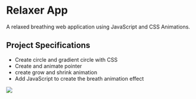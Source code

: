 # Relaxer App

A relaxed breathing web application using JavaScript and CSS Animations. 

## Project Specifications
+ Create circle and gradient circle with CSS
+ Create and animate pointer 
+ create grow and shrink animation
+ Add JavaScript to create the breath animation effect



![](img/relaxer.png)